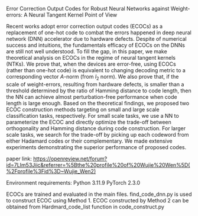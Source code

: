 Error Correction Output Codes for Robust Neural Networks against Weight-errors: A Neural Tangent Kernel Point of View

Recent works adopt error correction output codes (ECOCs) as a replacement of one-hot code to combat the errors happened in deep neural network (DNN) accelerator due to hardware defects. Despite of numerical success and intuitions, the fundamentals efficacy of ECOCs on the DNNs are still not well understood.  To fill the gap, in this paper, we make theoretical analysis on ECOCs in the regime of neural tangent kernels (NTKs). We prove that, when the devices are error-free, using ECOCs (rather than one-hot code) is equivalent to changing decoding metric to a corresponding vector $A$-norm (from $l_2$ norm). We also prove that, if the scale of weight-errors, resulting from hardware defects, is smaller than a threshold determined by the ratio of Hamming distance to code length, then the NN can achieve  almost perturbation-free performance when code length is large enough. Based on the theoretical findings, we proposed two ECOC construction methods targeting on small and large scale classification tasks, respectively. For small scale tasks, we use a NN to parameterize the ECOC and directly optimize the trade-off between orthogonality and Hamming distance during code construction. For larger scale tasks, we search for the trade-off by picking up each codeword from either Hadamard codes or their complementary. We made extensive experiments demonstrating the superior performance of proposed codes.

paper link: https://openreview.net/forum?id=7LIm53Jiic&referrer=%5Bthe%20profile%20of%20Wujie%20Wen%5D(%2Fprofile%3Fid%3D~Wujie_Wen2)

Environment requirements:
Python 3.11.9
PyTorch 2.3.0

ECOCs are trained and evaluated in the main files. 
find_code_dnn.py is used to construct ECOC using Method 1.
ECOC constructed by Method 2 can be obtained from Hardmard_code_list function in code_construct.py
